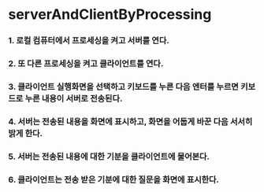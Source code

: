 # serverAndClientByProcessing

### 1. 로컬 컴퓨터에서 프로세싱을 켜고 서버를 연다.  
### 2. 또 다른 프로세싱을 켜고 클라이언트를 연다.  
### 3. 클라이언트 실행화면을 선택하고 키보드를 누른 다음 엔터를 누르면 키보드로 누른 내용이 서버로 전송된다.  
### 4. 서버는 전송된 내용을 화면에 표시하고, 화면을 어둡게 바꾼 다음 서서히 밝게 한다.  
### 5. 서버는 전송된 내용에 대한 기분을 클라이언트에 물어본다.  
### 6. 클라이언트는 전송 받은 기분에 대한 질문을 화면에 표시한다.  
